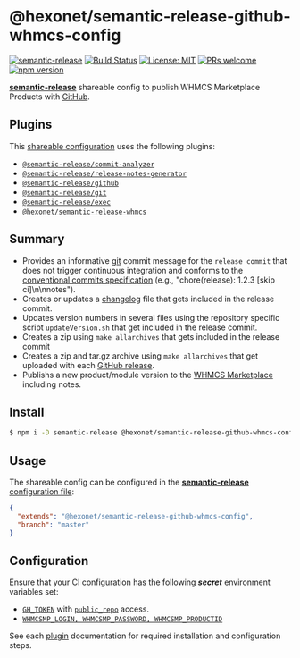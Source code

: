 # @hexonet/semantic-release-github-whmcs-config

[![semantic-release](https://img.shields.io/badge/%20%20%F0%9F%93%A6%F0%9F%9A%80-semantic--release-e10079.svg)](https://github.com/semantic-release/semantic-release)
[![Build Status](https://travis-ci.org/hexonet/semantic-release-github-whmcs-config.svg?branch=master)](https://travis-ci.org/hexonet/semantic-release-github-whmcs-config)
[![License: MIT](https://img.shields.io/badge/License-MIT-blue.svg)](https://opensource.org/licenses/MIT)
[![PRs welcome](https://img.shields.io/badge/PRs-welcome-brightgreen.svg)](https://github.com/hexonet/semantic-release-github-whmcs-config/blob/master/CONTRIBUTING.md)
[![npm version](https://img.shields.io/npm/v/@hexonet/semantic-release-github-whmcs-config/latest.svg?style=popout-square&logo=npm)](https://www.npmjs.com/package/@hexonet/semantic-release-github-whmcs-config)

[**semantic-release**](https://github.com/semantic-release/semantic-release) shareable config to publish WHMCS Marketplace Products with [GitHub](https://github.com).

## Plugins

This [shareable configuration](https://github.com/hexonet/semantic-release-github-whmcs-config/blob/master/.sharedreleaserc.json) uses the following plugins:

- [`@semantic-release/commit-analyzer`](https://github.com/semantic-release/commit-analyzer)
- [`@semantic-release/release-notes-generator`](https://github.com/semantic-release/release-notes-generator)
- [`@semantic-release/github`](https://github.com/semantic-release/github)
- [`@semantic-release/git`](https://github.com/semantic-release/git)
- [`@semantic-release/exec`](https://github.com/semantic-release/exec)
- [`@hexonet/semantic-release-whmcs`](https://github.com/hexonet/semantic-release-whmcs)

## Summary

- Provides an informative [git](https://github.com/semantic-release/git) commit message for the `release commit` that does not trigger continuous integration and conforms to the [conventional commits specification](https://www.conventionalcommits.org/) (e.g., "chore(release): 1.2.3 [skip ci]\n\nnotes").
- Creates or updates a [changelog](https://github.com/semantic-release/changelog) file that gets included in the release commit.
- Updates version numbers in several files using the repository specific script `updateVersion.sh` that get included  in the release commit.
- Creates a zip using `make allarchives` that gets included in the release commit
- Creates a zip and tar.gz archive using `make allarchives` that get uploaded with each [GitHub release](https://github.com/semantic-release/github).
- Publishs a new product/module version to the [WHMCS Marketplace](https://marketplace.whmcs.com) including notes.

## Install

```bash
$ npm i -D semantic-release @hexonet/semantic-release-github-whmcs-config
```

## Usage

The shareable config can be configured in the [**semantic-release** configuration file](https://github.com/semantic-release/semantic-release/blob/master/docs/usage/configuration.md#configuration):

```json
{
  "extends": "@hexonet/semantic-release-github-whmcs-config",
  "branch": "master"
}
```

## Configuration

Ensure that your CI configuration has the following **_secret_** environment variables set:

- [`GH_TOKEN`](https://github.com/settings/tokens) with [`public_repo`](https://developer.github.com/apps/building-oauth-apps/understanding-scopes-for-oauth-apps/#available-scopes) access.
- [`WHMCSMP_LOGIN, WHMCSMP_PASSWORD, WHMCSMP_PRODUCTID`](https://github.com/hexonet/semantic-release-whmcs#readme)

See each [plugin](#plugins) documentation for required installation and configuration steps.
